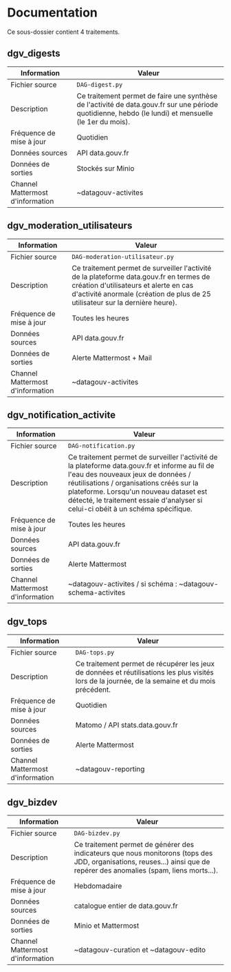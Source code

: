 # Documentation

Ce sous-dossier contient 4 traitements.

## dgv_digests

| Information | Valeur |
| -------- | -------- |
| Fichier source     | `DAG-digest.py`     |
| Description | Ce traitement permet de faire une synthèse de l'activité de data.gouv.fr sur une période quotidienne, hebdo (le lundi) et mensuelle (le 1er du mois).  |
| Fréquence de mise à jour | Quotidien |
| Données sources | API data.gouv.fr |
| Données de sorties | Stockés sur Minio |
| Channel Mattermost d'information | ~datagouv-activites |


## dgv_moderation_utilisateurs

| Information | Valeur |
| -------- | -------- |
| Fichier source     | `DAG-moderation-utilisateur.py`     |
| Description | Ce traitement permet de surveiller l'activité de la plateforme data.gouv.fr en termes de création d'utilisateurs et alerte en cas d'activité anormale (création de plus de 25 utilisateur sur la dernière heure). |
| Fréquence de mise à jour | Toutes les heures |
| Données sources | API data.gouv.fr |
| Données de sorties | Alerte Mattermost + Mail |
| Channel Mattermost d'information | ~datagouv-activites |


## dgv_notification_activite

| Information | Valeur |
| -------- | -------- |
| Fichier source     | `DAG-notification.py`     |
| Description | Ce traitement permet de surveiller l'activité de la plateforme data.gouv.fr et informe au fil de l'eau des nouveaux jeux de données / réutilisations / organisations créés sur la plateforme. Lorsqu'un nouveau dataset est détecté, le traitement essaie d'analyser si celui-ci obéit à un schéma spécifique. |
| Fréquence de mise à jour | Toutes les heures |
| Données sources | API data.gouv.fr |
| Données de sorties | Alerte Mattermost |
| Channel Mattermost d'information | ~datagouv-activites / si schéma : ~datagouv-schema-activites |


## dgv_tops

| Information | Valeur |
| -------- | -------- |
| Fichier source     | `DAG-tops.py`     |
| Description | Ce traitement permet de récupérer les jeux de données et réutilisations les plus visités lors de la journée, de la semaine et du mois précédent. |
| Fréquence de mise à jour | Quotidien |
| Données sources | Matomo / API stats.data.gouv.fr |
| Données de sorties | Alerte Mattermost |
| Channel Mattermost d'information | ~datagouv-reporting |


## dgv_bizdev

| Information | Valeur |
| -------- | -------- |
| Fichier source     | `DAG-bizdev.py`     |
| Description | Ce traitement permet de générer des indicateurs que nous monitorons (tops des JDD, organisations, reuses...) ainsi que de repérer des anomalies (spam, liens morts...). |
| Fréquence de mise à jour | Hebdomadaire |
| Données sources | catalogue entier de data.gouv.fr |
| Données de sorties | Minio et Mattermost |
| Channel Mattermost d'information | ~datagouv-curation et ~datagouv-edito |
